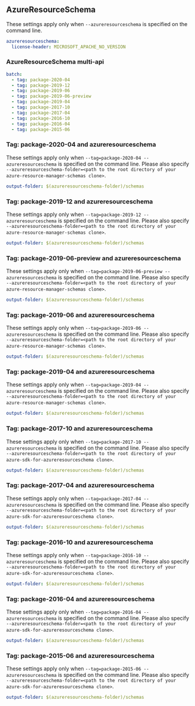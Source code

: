 ## AzureResourceSchema

These settings apply only when `--azureresourceschema` is specified on the command line.

``` yaml $(azureresourceschema)
azureresourceschema:
  license-header: MICROSOFT_APACHE_NO_VERSION
```

### AzureResourceSchema multi-api

``` yaml $(azureresourceschema) && $(multiapi)
batch:
  - tag: package-2020-04
  - tag: package-2019-12
  - tag: package-2019-06
  - tag: package-2019-06-preview
  - tag: package-2019-04
  - tag: package-2017-10
  - tag: package-2017-04
  - tag: package-2016-10
  - tag: package-2016-04
  - tag: package-2015-06
```

### Tag: package-2020-04 and azureresourceschema

These settings apply only when `--tag=package-2020-04 --azureresourceschema` is specified on the command line.
Please also specify `--azureresourceschema-folder=<path to the root directory of your azure-resource-manager-schemas clone>`.

``` yaml $(tag) == 'package-2020-04' && $(azureresourceschema)
output-folder: $(azureresourceschema-folder)/schemas
```

### Tag: package-2019-12 and azureresourceschema

These settings apply only when `--tag=package-2019-12 --azureresourceschema` is specified on the command line.
Please also specify `--azureresourceschema-folder=<path to the root directory of your azure-resource-manager-schemas clone>`.

``` yaml $(tag) == 'package-2019-12' && $(azureresourceschema)
output-folder: $(azureresourceschema-folder)/schemas
```

### Tag: package-2019-06-preview and azureresourceschema

These settings apply only when `--tag=package-2019-06-preview --azureresourceschema` is specified on the command line.
Please also specify `--azureresourceschema-folder=<path to the root directory of your azure-resource-manager-schemas clone>`.

``` yaml $(tag) == 'package-2019-06-preview' && $(azureresourceschema)
output-folder: $(azureresourceschema-folder)/schemas
```

### Tag: package-2019-06 and azureresourceschema

These settings apply only when `--tag=package-2019-06 --azureresourceschema` is specified on the command line.
Please also specify `--azureresourceschema-folder=<path to the root directory of your azure-resource-manager-schemas clone>`.

``` yaml $(tag) == 'package-2019-06' && $(azureresourceschema)
output-folder: $(azureresourceschema-folder)/schemas
```

### Tag: package-2019-04 and azureresourceschema

These settings apply only when `--tag=package-2019-04 --azureresourceschema` is specified on the command line.
Please also specify `--azureresourceschema-folder=<path to the root directory of your azure-resource-manager-schemas clone>`.

``` yaml $(tag) == 'package-2019-04' && $(azureresourceschema)
output-folder: $(azureresourceschema-folder)/schemas
```

### Tag: package-2017-10 and azureresourceschema

These settings apply only when `--tag=package-2017-10 --azureresourceschema` is specified on the command line.
Please also specify `--azureresourceschema-folder=<path to the root directory of your azure-sdk-for-azureresourceschema clone>`.

``` yaml $(tag) == 'package-2017-10' && $(azureresourceschema)
output-folder: $(azureresourceschema-folder)/schemas
```

### Tag: package-2017-04 and azureresourceschema

These settings apply only when `--tag=package-2017-04 --azureresourceschema` is specified on the command line.
Please also specify `--azureresourceschema-folder=<path to the root directory of your azure-sdk-for-azureresourceschema clone>`.

``` yaml $(tag) == 'package-2017-04' && $(azureresourceschema)
output-folder: $(azureresourceschema-folder)/schemas
```

### Tag: package-2016-10 and azureresourceschema

These settings apply only when `--tag=package-2016-10 --azureresourceschema` is specified on the command line.
Please also specify `--azureresourceschema-folder=<path to the root directory of your azure-sdk-for-azureresourceschema clone>`.

``` yaml $(tag) == 'package-2016-10'  && $(azureresourceschema)
output-folder: $(azureresourceschema-folder)/schemas
```

### Tag: package-2016-04 and azureresourceschema

These settings apply only when `--tag=package-2016-04 --azureresourceschema` is specified on the command line.
Please also specify `--azureresourceschema-folder=<path to the root directory of your azure-sdk-for-azureresourceschema clone>`.

``` yaml $(tag) == 'package-2016-04' && $(azureresourceschema)
output-folder: $(azureresourceschema-folder)/schemas
```

### Tag: package-2015-06 and azureresourceschema

These settings apply only when `--tag=package-2015-06 --azureresourceschema` is specified on the command line.
Please also specify `--azureresourceschema-folder=<path to the root directory of your azure-sdk-for-azureresourceschema clone>`.

``` yaml $(tag) == 'package-2015-06' && $(azureresourceschema)
output-folder: $(azureresourceschema-folder)/schemas
```
